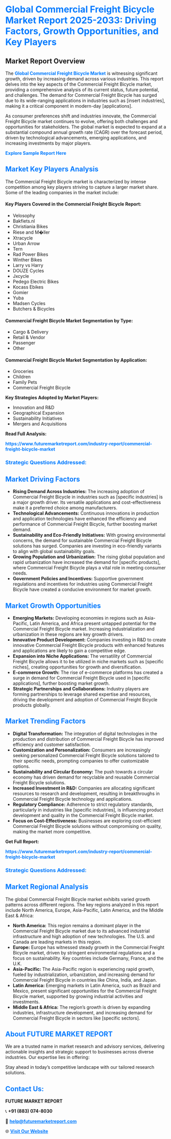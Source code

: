 <h1 style="color: #007BFF;">Global Commercial Freight Bicycle Market Report 2025-2033: Driving Factors, Growth Opportunities, and Key Players</h1>

<section id="overview">
<h2>Market Report Overview</h2>
<p>The <a href="https://www.futuremarketreport.com/industry-report/commercial-freight-bicycle-market" style="color: #007BFF; text-decoration: none;"><strong>Global Commercial Freight Bicycle Market</strong></a> is witnessing significant growth, driven by increasing demand across various industries. This report delves into the key aspects of the Commercial Freight Bicycle market, providing a comprehensive analysis of its current status, future potential, and challenges. The demand for Commercial Freight Bicycle has surged due to its wide-ranging applications in industries such as [insert industries], making it a critical component in modern-day [applications].</p>
<p>As consumer preferences shift and industries innovate, the Commercial Freight Bicycle market continues to evolve, offering both challenges and opportunities for stakeholders. The global market is expected to expand at a substantial compound annual growth rate (CAGR) over the forecast period, driven by technological advancements, emerging applications, and increasing investments by major players.</p>
</section>

<section id="overview">
<p><a href="https://www.futuremarketreport.com/request-sample/reportId=126082" style="color: #007BFF; text-decoration: none;"><strong>Explore Sample Report Here</strong></a></p>
</section>

<section id="key-players">
<h2 style="color: #007BFF;">Market Key Players Analysis</h2>
<p>The Commercial Freight Bicycle market is characterized by intense competition among key players striving to capture a larger market share. Some of the leading companies in the market include:</p>
<h4>Key Players Covered in the Commercial Freight Bicycle Report:</h4>
<ul><li>Velosophy</li><li>Bakfiets.nl</li><li>Christiania Bikes</li><li>Riese and M�ller</li><li>Xtracycle</li><li>Urban Arrow</li><li>Tern</li><li>Rad Power Bikes</li><li>Winther Bikes</li><li>Larry vs Harry</li><li>DOUZE Cycles</li><li>Jxcycle</li><li>Pedego Electric Bikes</li><li>Kocass Ebikes</li><li>Gomier</li><li>Yuba</li><li>Madsen Cycles</li><li>Butchers &amp; Bicycles</li></ul>
<h4>Commercial Freight Bicycle Market Segmentation by Type:</h4>
<ul><li>Cargo &amp; Delivery</li><li>Retail &amp; Vendor</li><li>Passenger</li><li>Other</li></ul>

<h4>Commercial Freight Bicycle Market Segmentation by Application:</h4>
<ul><li>Groceries</li><li>Children</li><li>Family Pets</li><li>Commercial Freight Bicycle</li></ul>
<p><strong>Key Strategies Adopted by Market Players:</strong></p>
<ul>
<li>Innovation and R&D</li>
<li>Geographical Expansion</li>
<li>Sustainability Initiatives</li>
<li>Mergers and Acquisitions</li>
</ul>
</section>

<section>
<p><strong>Read Full Analysis: </strong></p><a href="https://www.futuremarketreport.com/industry-report/commercial-freight-bicycle-market" style="color: #007BFF; text-decoration: none;"><strong>https://www.futuremarketreport.com/industry-report/commercial-freight-bicycle-market</strong></a>
<h3 style="color: #007BFF;">Strategic Questions Addressed:</h3>
</section>

<section id="driving-factors">
<h2 style="color: #007BFF;">Market Driving Factors</h2>
<ul>
<li><strong>Rising Demand Across Industries:</strong> The increasing adoption of Commercial Freight Bicycle in industries such as [specific industries] is a major growth driver. Its versatile applications and cost-effectiveness make it a preferred choice among manufacturers.</li>
<li><strong>Technological Advancements:</strong> Continuous innovations in production and application technologies have enhanced the efficiency and performance of Commercial Freight Bicycle, further boosting market demand.</li>
<li><strong>Sustainability and Eco-Friendly Initiatives:</strong> With growing environmental concerns, the demand for sustainable Commercial Freight Bicycle solutions has surged. Companies are investing in eco-friendly variants to align with global sustainability goals.</li>
<li><strong>Growing Population and Urbanization:</strong> The rising global population and rapid urbanization have increased the demand for [specific products], where Commercial Freight Bicycle plays a vital role in meeting consumer needs.</li>
<li><strong>Government Policies and Incentives:</strong> Supportive government regulations and incentives for industries using Commercial Freight Bicycle have created a conducive environment for market growth.</li>
</ul>
</section>

<section id="growth-opportunities">
<h2 style="color: #007BFF;">Market Growth Opportunities</h2>
<ul>
<li><strong>Emerging Markets:</strong> Developing economies in regions such as Asia-Pacific, Latin America, and Africa present untapped potential for the Commercial Freight Bicycle market. Increasing industrialization and urbanization in these regions are key growth drivers.</li>
<li><strong>Innovative Product Development:</strong> Companies investing in R&D to create innovative Commercial Freight Bicycle products with enhanced features and applications are likely to gain a competitive edge.</li>
<li><strong>Expansion into Niche Applications:</strong> The versatility of Commercial Freight Bicycle allows it to be utilized in niche markets such as [specific niches], creating opportunities for growth and diversification.</li>
<li><strong>E-commerce Growth:</strong> The rise of e-commerce platforms has created a surge in demand for Commercial Freight Bicycle used in [specific applications], further boosting market growth.</li>
<li><strong>Strategic Partnerships and Collaborations:</strong> Industry players are forming partnerships to leverage shared expertise and resources, driving the development and adoption of Commercial Freight Bicycle products globally.</li>
</ul>
</section>

<section id="trending-factors">
<h2 style="color: #007BFF;">Market Trending Factors</h2>
<ul>
<li><strong>Digital Transformation:</strong> The integration of digital technologies in the production and distribution of Commercial Freight Bicycle has improved efficiency and customer satisfaction.</li>
<li><strong>Customization and Personalization:</strong> Consumers are increasingly seeking personalized Commercial Freight Bicycle solutions tailored to their specific needs, prompting companies to offer customizable options.</li>
<li><strong>Sustainability and Circular Economy:</strong> The push towards a circular economy has driven demand for recyclable and reusable Commercial Freight Bicycle solutions.</li>
<li><strong>Increased Investment in R&D:</strong> Companies are allocating significant resources to research and development, resulting in breakthroughs in Commercial Freight Bicycle technology and applications.</li>
<li><strong>Regulatory Compliance:</strong> Adherence to strict regulatory standards, particularly in industries like [specific industries], is influencing product development and quality in the Commercial Freight Bicycle market.</li>
<li><strong>Focus on Cost-Effectiveness:</strong> Businesses are exploring cost-efficient Commercial Freight Bicycle solutions without compromising on quality, making the market more competitive.</li>
</ul>
</section>

<section>
<p><strong>Get Full Report: </strong></p><a href="https://www.futuremarketreport.com/industry-report/commercial-freight-bicycle-market" style="color: #007BFF; text-decoration: none;"><strong>https://www.futuremarketreport.com/industry-report/commercial-freight-bicycle-market</strong></a>
<h3 style="color: #007BFF;">Strategic Questions Addressed:</h3>
</section>


<section id="regional-analysis">
<h2 style="color: #007BFF;">Market Regional Analysis</h2>
<p>The global Commercial Freight Bicycle market exhibits varied growth patterns across different regions. The key regions analyzed in this report include North America, Europe, Asia-Pacific, Latin America, and the Middle East & Africa:</p>
<ul>
<li><strong>North America:</strong> This region remains a dominant player in the Commercial Freight Bicycle market due to its advanced industrial infrastructure and high adoption of new technologies. The U.S. and Canada are leading markets in this region.</li>
<li><strong>Europe:</strong> Europe has witnessed steady growth in the Commercial Freight Bicycle market, driven by stringent environmental regulations and a focus on sustainability. Key countries include Germany, France, and the U.K.</li>
<li><strong>Asia-Pacific:</strong> The Asia-Pacific region is experiencing rapid growth, fueled by industrialization, urbanization, and increasing demand for Commercial Freight Bicycle in countries like China, India, and Japan.</li>
<li><strong>Latin America:</strong> Emerging markets in Latin America, such as Brazil and Mexico, present significant opportunities for the Commercial Freight Bicycle market, supported by growing industrial activities and investments.</li>
<li><strong>Middle East & Africa:</strong> The region’s growth is driven by expanding industries, infrastructure development, and increasing demand for Commercial Freight Bicycle in sectors like [specific sectors].</li>
</ul>
</section>

<footer>
<h2 style="color: #007BFF;">About FUTURE MARKET REPORT</h2>
<p>We are a trusted name in market research and advisory services, delivering actionable insights and strategic support to businesses across diverse industries. Our expertise lies in offering:</p>

<p>Stay ahead in today’s competitive landscape with our tailored research solutions.</p>

<h2 style="color: #007BFF;">Contact Us:</h2>
<p><strong>FUTURE MARKET REPORT</strong></p>
<p>📞 <strong>+91 (883) 074-8030</strong></p>
<p>📧 <strong><a href="mailto:help@futuremarketreport.com" style="color: #007BFF;">help@futuremarketreport.com</a></strong></p>
<p>🌐 <strong><a href="https://www.futuremarketreport.com/" style="color: #007BFF;">Visit Our Website</a></strong></p>
</footer>